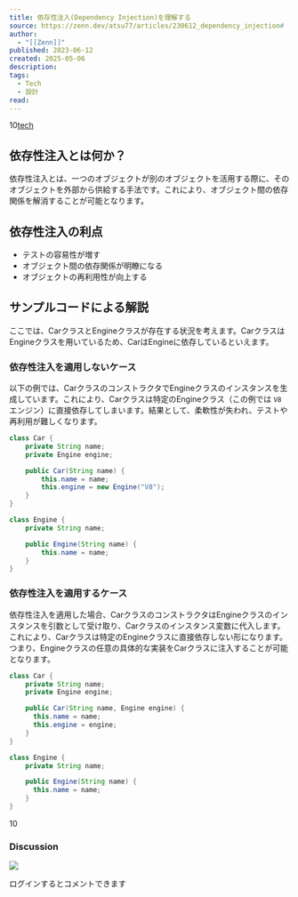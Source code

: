 ```yaml
---
title: 依存性注入(Dependency Injection)を理解する
source: https://zenn.dev/atsu77/articles/230612_dependency_injection#
author:
  - "[[Zenn]]"
published: 2023-06-12
created: 2025-05-06
description: 
tags:
  - Tech
  - 設計
read:
---
```

10[tech](https://zenn.dev/tech-or-idea)

## 依存性注入とは何か？

依存性注入とは、一つのオブジェクトが別のオブジェクトを活用する際に、そのオブジェクトを外部から供給する手法です。これにより、オブジェクト間の依存関係を解消することが可能となります。

## 依存性注入の利点

- テストの容易性が増す
- オブジェクト間の依存関係が明瞭になる
- オブジェクトの再利用性が向上する

## サンプルコードによる解説

ここでは、CarクラスとEngineクラスが存在する状況を考えます。CarクラスはEngineクラスを用いているため、CarはEngineに依存しているといえます。

### 依存性注入を適用しないケース

以下の例では、CarクラスのコンストラクタでEngineクラスのインスタンスを生成しています。これにより、Carクラスは特定のEngineクラス（この例では `V8` エンジン）に直接依存してしまいます。結果として、柔軟性が失われ、テストや再利用が難しくなります。

```java
class Car {
    private String name;
    private Engine engine;

    public Car(String name) {
        this.name = name;
        this.engine = new Engine("V8");
    }
}

class Engine {
    private String name;

    public Engine(String name) {
        this.name = name;
    }
}
```

### 依存性注入を適用するケース

依存性注入を適用した場合、CarクラスのコンストラクタはEngineクラスのインスタンスを引数として受け取り、Carクラスのインスタンス変数に代入します。これにより、Carクラスは特定のEngineクラスに直接依存しない形になります。つまり、Engineクラスの任意の具体的な実装をCarクラスに注入することが可能となります。

```java
class Car {
    private String name;
    private Engine engine;

    public Car(String name, Engine engine) {
      this.name = name;
      this.engine = engine;
    }
}

class Engine {
    private String name;

    public Engine(String name) {
      this.name = name;
    }
}
```

10

### Discussion

![](https://static.zenn.studio/images/drawing/discussion.png)

ログインするとコメントできます